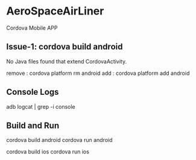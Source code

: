 # AeroSpaceAirLiner
Cordova Mobile APP

## Issue-1: cordova build android
No Java files found that extend CordovaActivity.

remove : cordova platform rm android
add : cordova platform add android

## Console Logs
adb logcat | grep -i console


## Build and Run
cordova build android
cordova run android

cordova build ios
cordova run ios